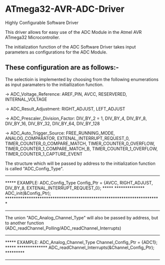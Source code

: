 # ATmega32-AVR-ADC-Driver
Highly Configurable Software Driver

This driver allows for easy use of the ADC Module in the Atmel AVR ATmega32 Microcontroller.

The initialization function of the ADC Software Driver takes input parameters as configurations for the ADC Module.

These configuration are as follows:-
------------------------------------

The selectioin is implemented by choosing from the following enumerations as input paramaters to the initiallization function.
 
 -> ADC_Voltage_Reference: 
    AREF_PIN, AVCC, RESERVERED, INTERNAL_VOLTAGE
  
 -> ADC_Result_Adjustment:
    RIGHT_ADJUST, LEFT_ADJUST
    
 -> ADC_Prescaler_Division_Factor:
    DIV_BY_2 = 1,
	  DIV_BY_4,
	  DIV_BY_8,
	  DIV_BY_16,
	  DIV_BY_32,
	  DIV_BY_64,
	  DIV_BY_128
 
 -> ADC_Auto_Trigger_Source:
    FREE_RUNNING_MODE,
	  ANALOG_COMPARATOR,
	  EXTENAL_INTERRUPT_REQUEST_0,
	  TIMER_COUNTER_0_COMPARE_MATCH,
	  TIMER_COUNTER_0_OVERFLOW,
	  TIMER_COUNTER_1_COMPARE_MATCH_B,
	  TIMER_COUNTER_1_OVERFLOW,
	  TIMER_COUNTER_1_CAPTURE_EVENT
    
The structure which will be passed by address to the initialization function is called "ADC_Config_Type".

**************************************************************************************************************
***** EXAMPLE: ADC_Config_Type Config_Ptr = {AVCC, RIGHT_ADJUST, DIV_BY_8, EXTENAL_INTERRUPT_REQUEST_0}; *****
************** ADC_init(&Config_Ptr); ************************************************************************
**************************************************************************************************************

The union "ADC_Analog_Channel_Type" will also be passed by address, but to another function (ADC_readChannel_Polling/ADC_readChannel_Interrupts)

*************************************************************************
***** EXAMPLE: ADC_Analog_Channel_Type Channel_Config_Ptr = {ADC1}; *****
************** ADC_readChannel_Interrupts(&Channel_Config_Ptr); *********
*************************************************************************




